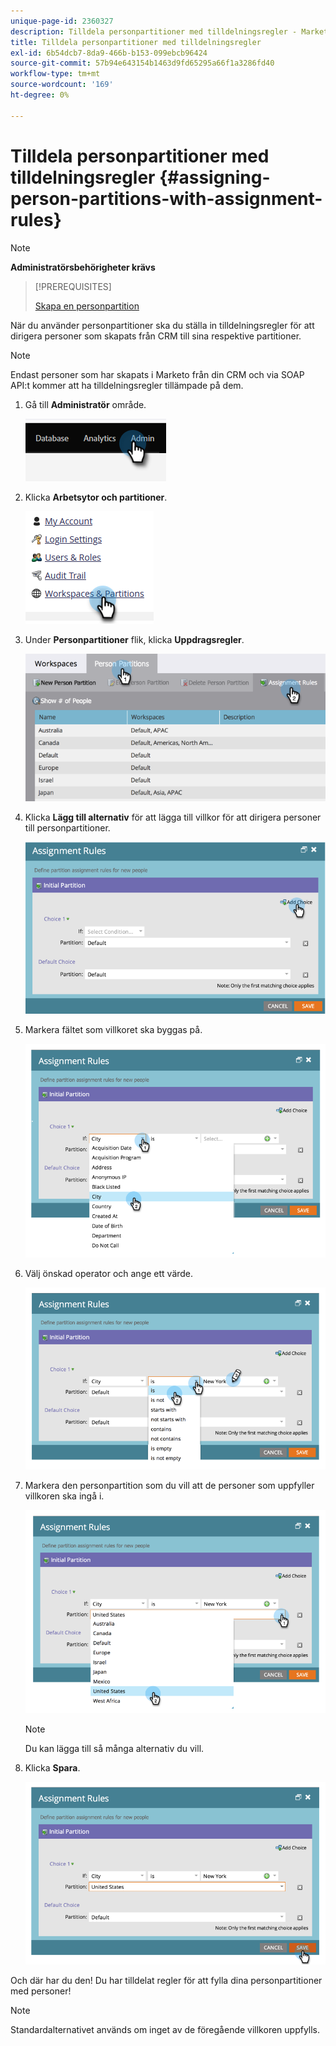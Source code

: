 ```yaml
---
unique-page-id: 2360327
description: Tilldela personpartitioner med tilldelningsregler - Marketo Docs - produktdokumentation
title: Tilldela personpartitioner med tilldelningsregler
exl-id: 6b54dcb7-8da9-466b-b153-099ebcb96424
source-git-commit: 57b94e643154b1463d9fd65295a66f1a3286fd40
workflow-type: tm+mt
source-wordcount: '169'
ht-degree: 0%

---
```


# Tilldela personpartitioner med tilldelningsregler {#assigning-person-partitions-with-assignment-rules}

>[!NOTE]
>
>**Administratörsbehörigheter krävs**

>[!PREREQUISITES]
>
>[Skapa en personpartition](/help/marketo/product-docs/administration/workspaces-and-person-partitions/create-a-person-partition.md)

När du använder personpartitioner ska du ställa in tilldelningsregler för att dirigera personer som skapats från CRM till sina respektive partitioner.

>[!NOTE]
>
>Endast personer som har skapats i Marketo från din CRM och via SOAP API:t kommer att ha tilldelningsregler tillämpade på dem.

1. Gå till **Administratör** område.

   ![](assets/assigning-person-partitions-with-assignment-rules-1.png)

1. Klicka **Arbetsytor och partitioner**.

   ![](assets/assigning-person-partitions-with-assignment-rules-2.png)

1. Under **Personpartitioner** flik, klicka **Uppdragsregler**.

   ![](assets/assigning-person-partitions-with-assignment-rules-3.png)

1. Klicka **Lägg till alternativ** för att lägga till villkor för att dirigera personer till personpartitioner.

   ![](assets/assigning-person-partitions-with-assignment-rules-4.png)

1. Markera fältet som villkoret ska byggas på.

   ![](assets/assigning-person-partitions-with-assignment-rules-5.png)

1. Välj önskad operator och ange ett värde.

   ![](assets/assigning-person-partitions-with-assignment-rules-6.png)

1. Markera den personpartition som du vill att de personer som uppfyller villkoren ska ingå i.

   ![](assets/assigning-person-partitions-with-assignment-rules-7.png)

   >[!NOTE]
   >
   >Du kan lägga till så många alternativ du vill.

1. Klicka **Spara**.

   ![](assets/assigning-person-partitions-with-assignment-rules-8.png)

Och där har du den! Du har tilldelat regler för att fylla dina personpartitioner med personer!

>[!NOTE]
>
>Standardalternativet används om inget av de föregående villkoren uppfylls.
